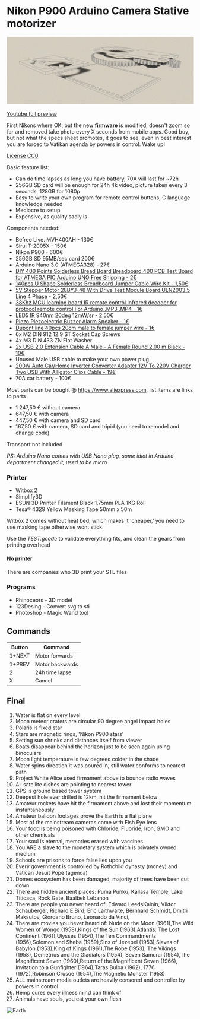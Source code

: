 # Nikon P900 Arduino Camera Stative motorizer

![Project Image](https://github.com/akotulu/nikon900arduino-motorizer/blob/master/Schematic.png)

[Youtube full preview](https://youtu.be/GD09Ut1_Xak)

First Nikons where OK, but the new **firmware** is modified, doesn't zoom so far and removed take photo every X seconds from mobile apps. Good buy, but not what the specs sheet promotes, it goes to see, even in best interest you are forced to Vatikan agenda by powers in control. Wake up!

[License CC0](https://creativecommons.org/share-your-work/public-domain/cc0/)

Basic feature list:

 * Can do time lapses as long you have battery, 70A will last for ~72h
 * 256GB SD card will be enough for 24h 4k video, picture taken every 3 seconds, 128GB for 1080p
 * Easy to write your own program for remote control buttons, C language knowledge needed
 * Mediocre to setup
 * Expensive, as quality sadly is
 

Components needed:

 * Befree Live. MVH400AH - 130€
 * Sirui T-2005X - 150€
 * Nikon P900 - 600€
 * 256GB SD 95MB/sec card 200€
 * Arduino Nano 3.0 (ATMEGA328) - 27€
 * [DIY 400 Points Solderless Bread Board Breadboard 400 PCB Test Board for ATMEGA PIC Arduino UNO Free Shipping - 2€](https://www.aliexpress.com/item/Hot-sale-DIY-400-Points-Solderless-Bread-Board-Breadboard-400-PCB-Test-Board-for-ATMEGA-PIC/32497913498.html?spm=2114.01010208.3.9.H7lMpV&ws_ab_test=searchweb0_0,searchweb201602_5_10152_10065_10151_10068_10136_10137_10303_10060_10302_10155_10062_437_10154_10056_10055_10054_10059_303_100031_10099_10103_5320014_10102_10096_10052_10053_10142_10107_10050_10051_10170_10084_10083_10119_10080_10082_10081_10110_519_10111_10112_10113_10114_10182_10078_10079_5260014_10073_10123_10120_10189_142-10050_10110_10120,searchweb201603_16,ppcSwitch_4&btsid=6038ed5d-c89e-49ed-a676-96c3d91b0276&algo_expid=b849f023-45eb-47e3-b084-601300382894-1&algo_pvid=b849f023-45eb-47e3-b084-601300382894)
 * [140pcs U Shape Solderless Breadboard Jumper Cable Wire Kit - 1,50€](https://www.aliexpress.com/item/140-pcs-U-Shape-Solderless-Breadboard-Jumper-Cable-Wire-Kit-For-Arduino-Shield-For-raspberry-pi/32581254395.html?spm=2114.01010208.3.1.kzhsar&ws_ab_test=searchweb0_0,searchweb201602_5_10152_10065_10151_10068_10136_10137_10303_10060_10302_10155_10062_437_10154_10056_10055_10054_10059_303_100031_10099_10103_10102_10096_5320015_10052_10053_10142_10107_10050_10051_10170_10084_10083_10119_10080_10082_10081_10110_519_10111_10112_10113_10114_10182_10078_10079_5260014_10073_10123_10120_10189_142,searchweb201603_16,ppcSwitch_4&btsid=e2bce3f4-7f6f-4537-b3a2-2adac506ea97&algo_expid=393f7e97-ddae-4037-88a8-b7b07635ab58-0&algo_pvid=393f7e97-ddae-4037-88a8-b7b07635ab58)
 * [5V Stepper Motor 28BYJ-48 With Drive Test Module Board ULN2003 5 Line 4 Phase - 2,50€](https://www.aliexpress.com/item/5V-Stepper-Motor-28BYJ-48-With-Drive-Test-Module-Board-ULN2003-5-Line-4-Phase/32615355685.html?spm=2114.01010208.3.9.H9UGn8&ws_ab_test=searchweb0_0,searchweb201602_5_10152_10065_10151_10068_10136_10137_10303_10060_10302_10155_10062_437_10154_10056_10055_10054_10059_303_100031_10099_10103_10102_10096_5320015_10052_10053_10142_10107_10050_10051_10170_10084_10083_10119_10080_10082_10081_10110_519_10111_10112_10113_10114_10182_10078_10079_5260014_10073_10123_10120_10189_142-10050_10119,searchweb201603_16,ppcSwitch_4&btsid=1832fb9b-ace3-448e-bee1-acfbbbfbc4b7&algo_expid=61c79ad0-cbcd-486a-a923-640d11ed8b1a-1&algo_pvid=61c79ad0-cbcd-486a-a923-640d11ed8b1a)
 * [38Khz MCU learning board IR remote control Infrared decoder for protocol remote control For Arduino .MP3 .MP4 - 1€](https://www.aliexpress.com/item/1pcs-lot-38khz-MCU-learning-board-IR-remote-control-Infrared-decoder-for-protocol-remote-control-For/32580594393.html?spm=2114.01010208.3.1.EhBe0H&ws_ab_test=searchweb0_0,searchweb201602_5_10152_10065_10151_10068_10136_10137_10303_10060_10302_10155_10062_437_10154_10056_10055_10054_10059_303_100031_10099_10103_10102_10096_5320015_10052_10053_10142_10107_10050_10051_10170_10084_10083_10119_10080_10082_10081_10110_519_10111_10112_10113_10114_10182_10078_10079_5260014_10073_10123_10120_10189_142,searchweb201603_16,ppcSwitch_4&btsid=d52e3b3e-bab1-401c-98ad-1be947b3be5a&algo_expid=5a8579d6-dd7a-4966-83f0-5ab4d9d1dd74-0&algo_pvid=5a8579d6-dd7a-4966-83f0-5ab4d9d1dd74)
 * [LED5 IR 940nm 20deg 12mW/sr - 2,50€](https://www.aliexpress.com/item/F273-10pcs-LED-5mm-940nm-IR-Infrared-Emitting-Round-Tube-Light-diode/32660619353.html?spm=2114.01010208.3.81.y3SZVO&ws_ab_test=searchweb0_0,searchweb201602_5_10152_10065_10151_10068_10136_10137_10303_10060_10302_10155_10062_437_10154_10056_10055_10054_10059_303_100031_10099_10103_5320014_10102_10096_10052_10053_10142_10107_10050_10051_10170_10084_10083_10119_10080_10082_10081_10110_519_10111_10112_10113_10114_10182_10078_10079_10073_5260013_10123_10120_10189_142-10120,searchweb201603_16,ppcSwitch_4&btsid=37d23504-3a1d-49b1-aecb-c0a7f1bcb1d7&algo_expid=f3c0ecc6-2a9d-4f27-a86b-1860be15d583-13&algo_pvid=f3c0ecc6-2a9d-4f27-a86b-1860be15d583)
 * [Piezo Piezoelectric Buzzer Alarm Speaker - 1€](https://www.aliexpress.com/item/3pcs-BCE-12606-Passive-12-Piezo-Piezoelectric-Buzzer-Alarm-Speaker-80dB-4KHz-3mA-12-5mm-6/32813510131.html?spm=2114.01010208.3.9.GaI4Y8&ws_ab_test=searchweb0_0,searchweb201602_5_10152_10065_10151_10068_10136_10137_10303_10060_10302_10155_10062_437_10154_10056_10055_10054_10059_303_100031_10099_10103_5320014_10102_10096_10052_10053_10142_10107_10050_10051_10170_10084_10083_10119_10080_10082_10081_10110_519_10111_10112_10113_10114_10182_10078_10079_10073_5260012_10123_10120_10189_142-10120,searchweb201603_16,ppcSwitch_4&btsid=de9e1d4e-f54f-44fe-9853-e4fe23b87d75&algo_expid=8c7101e2-9865-47cf-bb4e-0fbf91cd96d6-1&algo_pvid=8c7101e2-9865-47cf-bb4e-0fbf91cd96d6)
 * [Dupont line 40pcs 20cm male to female jumper wire - 1€](https://www.aliexpress.com/item/Free-shipping-Dupont-line-40pcs-20cm-male-to-female-jumper-wire-Dupont-cable-breadboard-cable-jump/32800430829.html?spm=2114.01010208.3.32.TgT93X&ws_ab_test=searchweb0_0,searchweb201602_5_10152_10065_10151_10068_10136_10137_10303_10060_10302_10155_10062_437_10154_10056_10055_10054_10059_303_100031_10099_10103_5320014_10102_10096_10052_10053_10142_10107_10050_10051_10170_10084_10083_10119_10080_10082_10081_10110_519_10111_10112_10113_10114_10182_10078_10079_10073_5260012_10123_10120_10189_142-10120,searchweb201603_16,ppcSwitch_4&btsid=f60ec63e-d421-4b9c-afca-ec7ee0a9d68a&algo_expid=078bcb28-5ef0-4704-bd9a-26d630a018f6-4&algo_pvid=078bcb28-5ef0-4704-bd9a-26d630a018f6)
 * 6x M2 DIN 912 12.9 ST Socket Cap Screws
 * 4x M3 DIN 433 ZN Flat Washer
 * [2x USB 2.0 Extension Cable A Male - A Female Round 2.00 m Black - 10€](https://www.aliexpress.com/item/Ugreen-Super-High-Speed-M-F-Male-To-Female-USB-3-0-Extension-Extender-Cable-Data/32415077335.html?spm=2114.01010208.3.3.iYSkbt&ws_ab_test=searchweb0_0,searchweb201602_5_10152_10065_10151_10068_10136_10137_10303_10060_10302_10155_10062_437_10154_10056_10055_10054_10059_303_100031_10099_10103_5320014_10102_10096_10052_10053_10142_10107_10050_10051_10170_10084_10083_10119_10080_10082_10081_10110_519_10111_10112_10113_10114_10182_10078_10079_5260014_10073_10123_10120_10189_142,searchweb201603_16,ppcSwitch_4&btsid=f40c2d2d-4858-4f43-b53f-5ed442dd9400&algo_expid=96f5c9da-ccba-4463-af5b-bb9a8aaf0ad4-0&algo_pvid=96f5c9da-ccba-4463-af5b-bb9a8aaf0ad4)
 * Unused Male USB cable to make your own power plug
 * [200W Auto Car/Home Inverter Converter Adapter 12V To 220V Charger Two USB With Alligator Clips Cable - 19€](https://www.aliexpress.com/item/New-200W-Auto-Car-Home-Inverter-Converter-Adapter-12V-To-220V-110V-Charger-Two-USB-With/32741342488.html?spm=2114.01010208.3.1.ikm2Yw&ws_ab_test=searchweb0_0,searchweb201602_5_10152_10065_10151_10068_10136_10137_10303_10060_10302_10155_10062_437_10154_10056_10055_10054_10059_303_100031_10099_10103_5320014_10102_10096_10052_10053_10142_10107_10050_10051_10170_10084_10083_10119_10080_10082_10081_10110_519_10111_10112_10113_10114_10182_10078_10079_5260014_10073_10123_10120_10189_142-10102_10119,searchweb201603_16,ppcSwitch_4&btsid=09b2109c-b9ca-4830-ba82-12eecf2d3fad&algo_expid=1e5bf778-75f5-4ade-aa17-e2a4e59b1c86-0&algo_pvid=1e5bf778-75f5-4ade-aa17-e2a4e59b1c86)
 * 70A car battery - 100€

Most parts can be bought @ https://www.aliexpress.com, list items are links to parts
* 1 247,50 € without camera
* 647,50 € with camera
* 447,50 € with camera and SD card
* 167,50 € with camera, SD card and tripid (you need to remodel and change code)

Transport not included

*PS: Arduino Nano comes with USB Nano plug, some idiot in Arduino department changed it, used to be micro*

### Printer

* Witbox 2
* Simplify3D
* ESUN 3D Printer Filament Black 1.75mm PLA 1KG Roll
* Tesa® 4329 Yellow Masking Tape 50mm x 50m

Witbox 2 comes without heat bed, which makes it 'cheaper,' you need to use masking tape otherwise wont stick.

Use the *TEST.gcode* to validate everything fits, and clean the gears from printing overhead

#### No printer

There are companies who 3D print your STL files

### Programs

* Rhinoceors - 3D model
* 123Desing - Convert svg to stl
* Photoshop - Magic Wand tool

## Commands

Button | Command
------------ | -------------
1+NEXT | Motor forwards
1+PREV | Motor backwards
2 | 24h time lapse
X | Cancel

## Final 

01. Water is flat on every level
02. Moon meteor craters are circular 90 degree angel impact holes
03. Polaris is fixed star
04. Stars are magnetic rings, 'Nikon P900 stars'
05. Setting sun shrinks and distances itself from viewer
06. Boats disappear behind the horizon just to be seen again using binoculars
07. Moon light temperature is few degrees colder in the shade
08. Water spins direction it was poured in, still water conforms to nearest path
09. Project White Alice used firmament above to bounce radio waves
10. All satellite dishes are pointing to nearest tower
11. GPS is ground based tower system
12. Deepest hole ever drilled is 12km, hit the firmament below
13. Amateur rockets have hit the firmament above and lost their momentum instantaneously
14. Amateur balloon footages prove the Earth is a flat plane
15. Most of the mainstream cameras come with Fish Eye lens
16. Your food is being poisoned with Chloride, Fluoride, Iron, GMO and other chemicals
17. Your soul is eternal, memories erased with vaccines
18. You ARE a slave to the monetary system which is privately owned medium
19. Schools are prisons to force false lies upon you
20. Every government is controlled by Rothchild dynasty (money) and Vatican Jesuit Pope (agenda)
21. Domes ecosystem has been damaged, majority of trees have been cut down
22. There are hidden ancient places: Puma Punku, Kailasa Temple, Lake Titicaca, Rock Gate, Baalbek Lebanon
23. There are people you never heard of: Edward LeedsKalnin, Viktor Schauberger, Richard E Bird, Eric Laithwaite, Bernhard Schmidt, Dmitri Maksutov, Giordano Bruno, Leonardo da Vinci, 
23. There are movies you never heard of: Nude on the Moon (1961),The Wild Women of Wongo (1958),Kings of the Sun (1963),Atlantis: The Lost Continent (1961),Ulysses (1954),The Ten Commandments (1956),Solomon and Sheba (1959),Sins of Jezebel (1953),Slaves of Babylon (1953),King of Kings (1961),The Robe (1953), The Vikings (1958), Demetrius and the Gladiators (1954), Seven Samurai (1954),The Magnificent Seven (1960),Return of the Magnificent Seven (1966), Invitation to a Gunfighter (1964),Taras Bulba (1962), 1776 (1972),Robinson Crusoe (1954),The Magnetic Monster (1953)
24. ALL mainstream media outlets are heavily censored and controller by powers in control
25. Hemp cures every illness mind can think of
26. Animals have souls, you eat your own flesh

![Earth](https://github.com/akotulu/nikon900arduino-motorizer/blob/master/Earth.gif)